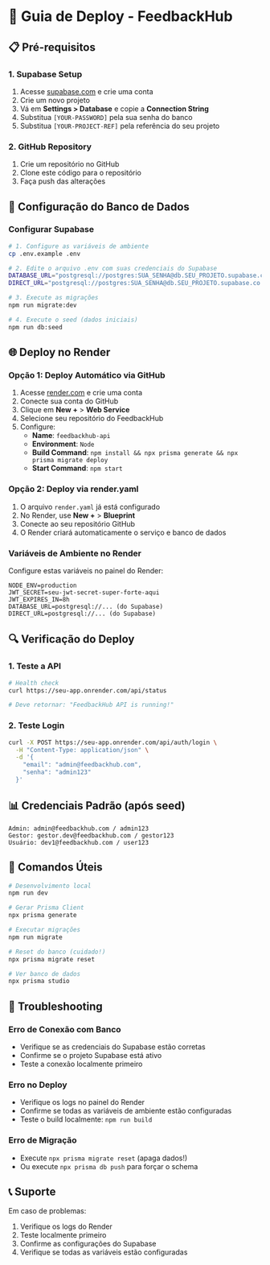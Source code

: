 # 🚀 Guia de Deploy - FeedbackHub

## 📋 Pré-requisitos

### 1. Supabase Setup
1. Acesse [supabase.com](https://supabase.com) e crie uma conta
2. Crie um novo projeto
3. Vá em **Settings > Database** e copie a **Connection String**
4. Substitua `[YOUR-PASSWORD]` pela sua senha do banco
5. Substitua `[YOUR-PROJECT-REF]` pela referência do seu projeto

### 2. GitHub Repository
1. Crie um repositório no GitHub
2. Clone este código para o repositório
3. Faça push das alterações

## 🔧 Configuração do Banco de Dados

### Configurar Supabase
```bash
# 1. Configure as variáveis de ambiente
cp .env.example .env

# 2. Edite o arquivo .env com suas credenciais do Supabase
DATABASE_URL="postgresql://postgres:SUA_SENHA@db.SEU_PROJETO.supabase.co:5432/postgres"
DIRECT_URL="postgresql://postgres:SUA_SENHA@db.SEU_PROJETO.supabase.co:5432/postgres"

# 3. Execute as migrações
npm run migrate:dev

# 4. Execute o seed (dados iniciais)
npm run db:seed
```

## 🌐 Deploy no Render

### Opção 1: Deploy Automático via GitHub
1. Acesse [render.com](https://render.com) e crie uma conta
2. Conecte sua conta do GitHub
3. Clique em **New +** > **Web Service**
4. Selecione seu repositório do FeedbackHub
5. Configure:
   - **Name**: `feedbackhub-api`
   - **Environment**: `Node`
   - **Build Command**: `npm install && npx prisma generate && npx prisma migrate deploy`
   - **Start Command**: `npm start`

### Opção 2: Deploy via render.yaml
1. O arquivo `render.yaml` já está configurado
2. No Render, use **New +** > **Blueprint**
3. Conecte ao seu repositório GitHub
4. O Render criará automaticamente o serviço e banco de dados

### Variáveis de Ambiente no Render
Configure estas variáveis no painel do Render:

```
NODE_ENV=production
JWT_SECRET=seu-jwt-secret-super-forte-aqui
JWT_EXPIRES_IN=8h
DATABASE_URL=postgresql://... (do Supabase)
DIRECT_URL=postgresql://... (do Supabase)
```

## 🔍 Verificação do Deploy

### 1. Teste a API
```bash
# Health check
curl https://seu-app.onrender.com/api/status

# Deve retornar: "FeedbackHub API is running!"
```

### 2. Teste Login
```bash
curl -X POST https://seu-app.onrender.com/api/auth/login \
  -H "Content-Type: application/json" \
  -d '{
    "email": "admin@feedbackhub.com",
    "senha": "admin123"
  }'
```

## 📊 Credenciais Padrão (após seed)

```
Admin: admin@feedbackhub.com / admin123
Gestor: gestor.dev@feedbackhub.com / gestor123  
Usuário: dev1@feedbackhub.com / user123
```

## 🔧 Comandos Úteis

```bash
# Desenvolvimento local
npm run dev

# Gerar Prisma Client
npx prisma generate

# Executar migrações
npm run migrate

# Reset do banco (cuidado!)
npx prisma migrate reset

# Ver banco de dados
npx prisma studio
```

## 🚨 Troubleshooting

### Erro de Conexão com Banco
- Verifique se as credenciais do Supabase estão corretas
- Confirme se o projeto Supabase está ativo
- Teste a conexão localmente primeiro

### Erro no Deploy
- Verifique os logs no painel do Render
- Confirme se todas as variáveis de ambiente estão configuradas
- Teste o build localmente: `npm run build`

### Erro de Migração
- Execute `npx prisma migrate reset` (apaga dados!)
- Ou execute `npx prisma db push` para forçar o schema

## 📞 Suporte

Em caso de problemas:
1. Verifique os logs do Render
2. Teste localmente primeiro
3. Confirme as configurações do Supabase
4. Verifique se todas as variáveis estão configuradas
